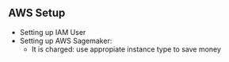 ## AWS Setup
- Setting up IAM User
- Setting up AWS Sagemaker:
  - It is charged: use appropiate instance type to save money
   
